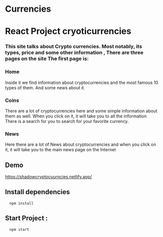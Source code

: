 # Currencies

<h1>React Project cryoticurrencies </h1>
<h3>This site talks about Crypto currencies.
Most notably, its types, price and some other information ,
There are three pages on the site
The first page is:
</h3>

<h3>Home</h3>
<p> Inside it we find information about cryptocurrencies and the most famous 10 types of them.
And some news about it.
</p>

<h3>Coins</h3>
<p>There are a lot of cryptocurrencies here and some simple information about them as well. When you click on it, it will take you to all the information
There is a search for you to search for your favorite currency.</p>

<h3>News</h3>
<p>Here there are a lot of
News about cryptocurrencies and when you click on it, it will take you to the main news page on the Internet </p>

## Demo
https://shadowcryptocuurncies.netlify.app/
## Install dependencies
```
  npm install
```

## Start Project :
```
  npm start
```

